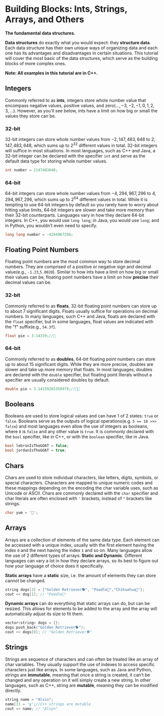 # **Building Blocks:** Ints, Strings, Arrays, and Others
**The fundamental data structures.**

**Data structures** do exactly what you would expect: they **structure data**. Each data structure has their own unique ways of organizing data and each one has its advantages and disadvantages in certain situations. This tutorial will cover the most basic of the data structures, which serve as the building blocks of more complex ones.

**Note: All examples in this tutorial are in C++.**

## Integers
Commonly referred to as **ints**, integers store whole number value that encompass negative values, positive values, and zero(${...,-3,-2,-1,0,1,2,3,...}$). However, as you'll see below, ints have a limit on how big or small the values they store can be.

### 32-bit
32-bit integers can store whole number values from $-2,147,483,648$ to $2,147,483,648$, which sums up to $2^{32}$ different values in total. 32-bit integers will suffice in most situations. In most languages, such as C++ and Java, a 32-bit integer can be declared with the specifier `int` and serve as the default data type for storing whole number values.

```cpp
int number = 2147483648;
```

### 64-bit
64-bit integers can store whole number values from $-4,294,967,296$ to $4,294,967,296$, which sums up to $2^{64}$ different values in total. While it is tempting to use 64-bit integers by default so you rarely have to worry about hitting value limits, 64-bit integers are slower and take more memory than their 32-bit counterparts. Languages vary in how they declare 64-bit integers. In C++, you would use `long long`; in Java, you would use `long`; and in Python, you wouldn't even need to specify.

```cpp
long long number = -4294967296;
```

## Floating Point Numbers
Floating point numbers are the most common way to store decimal numbers. They are comprised of a positive or negative sign and decimal value(e.g., `-1.23`,`5.0020`). Similar to how ints have a limit on how big or small their values can be, floating point numbers have a limit on how **precise** their decimal values can be.

### 32-bit
Commonly referred to as **floats**, 32-bit floating point numbers can store up to about 7 significant digits. Floats usually suffice for operations on decimal numbers. In many languages, such C++ and Java, floats are declared with the `float` specifier, but in some languages, float values are indicated with the "f" suffix(e.g., `54.3f`).

```cpp
float pie = 3.14159;//🍰
```

### 64-bit
Commonly referred to as **doubles**, 64-bit floating point numbers can store up to about 15 significant digits. While they are more precise, doubles are slower and take up more memory that floats. In most languages, doubles are declared with the `double` specifier, but floating point literals without a specifier are usually considered doubles by default.

```cpp
double pie = 3.14159265358979;//🍰🍰
```
  
## Booleans
Booleans are used to store logical values and can have 1 of 2 states: `true` or `false`. Booleans serve as the outputs of logical operations(e.g. `5 == 10 >>> false`) and most languages even allow the use of integers as booleans, where `0` is `false` and any other value is `true`. It is commonly declared with the `bool` specifier, like in C++, or with the `boolean` specifier, like in Java.

```cpp
bool lebronIsTheGOAT = false;
bool jordanIsTheGOAT = true;
```

## Chars
Chars are used to store individual characters, like letters, digits, symbols, or special characters. Characters are mapped to unique numeric codes and these mappings depending on the encoding the char variable uses, such as Unicode or ASCII. Chars are commonly declared with the `char` specifier and char literals are often enclosed with `'` brackets, instead of `"` brackets like strings.

```cpp
char yum = '🍕';
```

## Arrays
Arrays are a collection of elements of the same data type. Each element can be accessed with a unique index, usually with the first element having the index `0` and the next having the index `1` and so on. Many languages allow the use of 2 different types of arrays: **Static and Dynamic**. Different languages can vary a lot in how they declare arrays, so its best to figure out how your language of choice does it specifically.

**Static arrays** have a **static** size, i.e. the amount of elements they can store cannot be changed.
```cpp
string dogs[3] = {"Golden Retriever🐕", "Poodle🐩","Chihuahua👹"};
cout << dog[1]; // "Poodle🐩"
```
**Dynamic arrays** can do everything that static arrays can do, but can be resized. This allows for elements to be added to the array and the array will automatically adjust its size to fit them.
```cpp
vector<string> dogs = {};
dogs.push_back("Golden Retriever🐕");
cout << dogs[0]; // "Golden Retriever🐕"
``` 

## Strings
Strings are sequence of characters and can often be treated like an array of char variables. They usually support the use of indexes to access specific characters just like arrays. In some languages, such as Java and Python, strings are **immutable**, meaning that once a string is created, it can't be changed and any operation on it will simply create a new string. In other languages, such as C++, string are **mutable**, meaning they can be modified directly.

```cpp
string name = "Alvin";
name[3] = 'y';//C++ strings are mutable
cout << name; // "Alvyn"
```